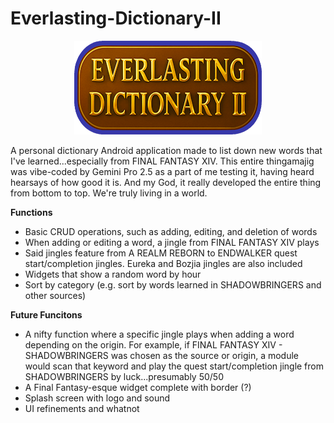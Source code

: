 # Everlasting-Dictionary-II

<p align="center">
  <img src="https://raw.githubusercontent.com/sparkeeperoid/Everlasting-Dictionary-II/main/ED-logos/ED-logo-mini.png" alt="Everlasting Dictionary II" width="300"/>
</p>

A personal dictionary Android application made to list down new words that I've learned...especially from FINAL FANTASY XIV.
This entire thingamajig was vibe-coded by Gemini Pro 2.5 as a part of me testing it, having heard hearsays of how good it is.
And my God, it really developed the entire thing from bottom to top. We're truly living in a world.

**Functions**
- Basic CRUD operations, such as adding, editing, and deletion of words
- When adding or editing a word, a jingle from FINAL FANTASY XIV plays
- Said jingles feature from A REALM REBORN to ENDWALKER quest start/completion jingles. Eureka and Bozjia jingles are also included
- Widgets that show a random word by hour
- Sort by category (e.g. sort by words learned in SHADOWBRINGERS and other sources)

**Future Funcitons**
- A nifty function where a specific jingle plays when adding a word depending on the origin. For example, if FINAL FANTASY XIV - SHADOWBRINGERS was chosen as the source or origin, a module would scan that keyword and play the quest start/completion jingle from SHADOWBRINGERS by luck...presumably 50/50
- A Final Fantasy-esque widget complete with border (?)
- Splash screen with logo and sound
- UI refinements and whatnot
